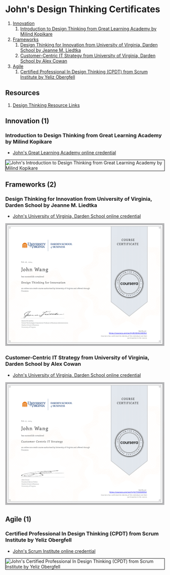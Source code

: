 # John's Design Thinking Certificates
1. [Innovation](#innovation-1)
    1. [Introduction to Design Thinking from Great Learning Academy by Milind Kopikare](#introduction-to-design-thinking-from-great-learning-academy-by-milind-kopikare)
1. [Frameworks](#frameworks-2)
    1. [Design Thinking for Innovation from University of Virginia, Darden School by Jeanne M. Liedtka](#design-thinking-for-innovation-from-university-of-virginia-darden-school-by-jeanne-m-liedtka)
    1. [Customer-Centric IT Strategy from University of Virginia, Darden School by Alex Cowan](#customer-centric-it-strategy-from-university-of-virginia-darden-school-by-alex-cowan)
1. [Agile](#agile-1)
    1. [Certified Professional In Design Thinking (CPDT) from Scrum Institute by Yeliz Obergfell](#certified-professional-in-design-thinking-cpdt-from-scrum-institute-by-yeliz-obergfell)
## Resources

1. [Design Thinking Resource Links](../design-thinking_resource-links)
## Innovation (1)
### Introduction to Design Thinking from Great Learning Academy by Milind Kopikare
* [John's Great Learning Academy online credential](https://verify.mygreatlearning.com/verify/IQVEANNH)

<img src="../cert_design-thinking_introduction-to-design-thinking_greatlearning_cert-IQVEANNH_2024-02-24.jpg" alt="John's Introduction to Design Thinking from Great Learning Academy by Milind Kopikare" style="border:1px solid #000000" />

## Frameworks (2)
### Design Thinking for Innovation from University of Virginia, Darden School by Jeanne M. Liedtka
* [John's University of Virginia, Darden School online credential](https://coursera.org/verify/8CKD4USKG9S2)

![John's Design Thinking for Innovation from University of Virginia, Darden School by Jeanne M. Liedtka](cert_design-thinking_design-thinking-for-innovation_uvadarden_cert-8CKD4USKG9S2_2024-02-28.png)

### Customer-Centric IT Strategy from University of Virginia, Darden School by Alex Cowan
* [John's University of Virginia, Darden School online credential](https://coursera.org/verify/JU7THK93NFN3)

![John's Customer-Centric IT Strategy from University of Virginia, Darden School by Alex Cowan](cert_design-thinking_customer-centric-it_uvadarden-alex-cowan_cert-JU7THK93NFN3_2024-02-27.png)

## Agile (1)
### Certified Professional In Design Thinking (CPDT) from Scrum Institute by Yeliz Obergfell
* [John's Scrum Institute online credential](https://www.scrum-institute.org/badges/34525810407940)

<img src="../cert_scrum_ux_scrum-institute_certified-professional-in-design-thinking--cpdt_2023-09-24_cert-34525810407940.png" alt="John's Certified Professional In Design Thinking (CPDT) from Scrum Institute by Yeliz Obergfell" style="border:1px solid #000000" />

